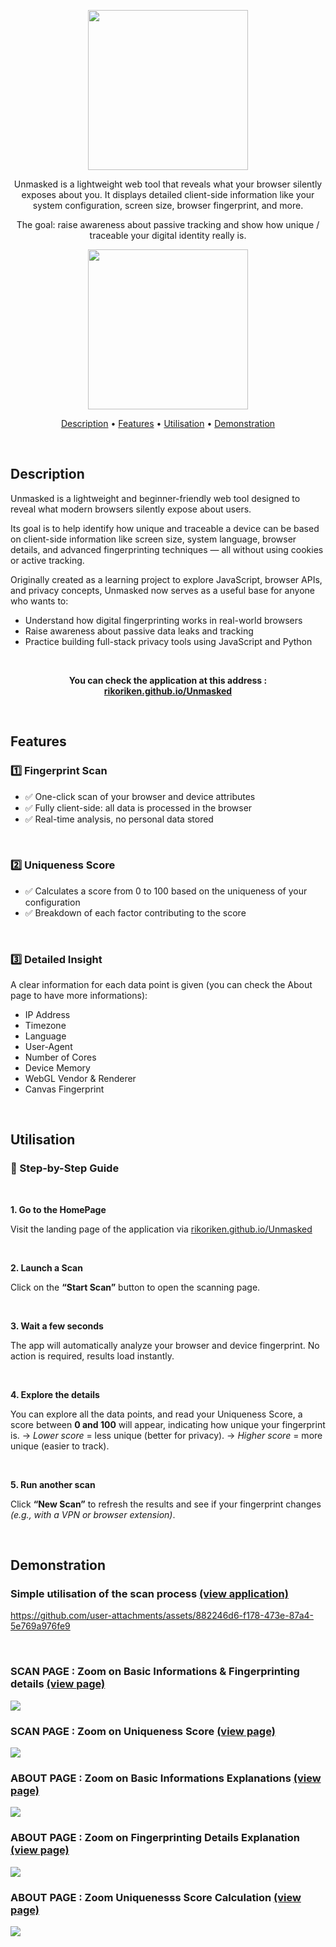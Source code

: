 <p align="center">
  <img src="./docs/assets/Unmasked_logo.png" width="256px">
</p>

<p align="center">
Unmasked is a lightweight web tool that reveals what your browser silently exposes about you. It displays detailed client-side information like your system configuration, screen size, browser fingerprint, and more. 
</p>
<p align="center"> 
The goal: raise awareness about passive tracking and show how unique / traceable your digital identity really is.
</p>

<p align="center">
  <a href="https://rikoriken.github.io/Unmasked/" >
    <img src="./docs/assets/readme/Unmasked_button.png" width="256px">
  </a>
</p>

<p align="center">
  <a href="#description">Description</a> •
  <a href="#features">Features</a> •
  <a href="#utilisation">Utilisation</a> •
  <a href="#demonstration">Demonstration</a>
</p>

<br>

## Description

Unmasked is a lightweight and beginner-friendly web tool designed to reveal what modern browsers silently expose about users.

Its goal is to help identify how unique and traceable a device can be based on client-side information like screen size, system language, browser details, and advanced fingerprinting techniques — all without using cookies or active tracking.

Originally created as a learning project to explore JavaScript, browser APIs, and privacy concepts, Unmasked now serves as a useful base for anyone who wants to:

- Understand how digital fingerprinting works in real-world browsers
- Raise awareness about passive data leaks and tracking
- Practice building full-stack privacy tools using JavaScript and Python

<br>

<p align="center"><b>You can check the application at this address : <a href="https://rikoriken.github.io/Unmasked/">rikoriken.github.io/Unmasked</a></b></p>

<br>

## Features

### 1️⃣ Fingerprint Scan

- ✅ One-click scan of your browser and device attributes
- ✅ Fully client-side: all data is processed in the browser
- ✅ Real-time analysis, no personal data stored
<br>

### 2️⃣ Uniqueness Score

- ✅ Calculates a score from 0 to 100 based on the uniqueness of your configuration
- ✅ Breakdown of each factor contributing to the score
<br>

### 3️⃣ Detailed Insight

A clear information for each data point is given (you can check the About page to have more informations): 
- IP Address
- Timezone
- Language
- User-Agent
- Number of Cores
- Device Memory
- WebGL Vendor & Renderer
- Canvas Fingerprint
<br>

## Utilisation

### 🚦 Step-by-Step Guide

<br>

**1. Go to the HomePage**

Visit the landing page of the application via  <a href="https://rikoriken.github.io/Unmasked/">rikoriken.github.io/Unmasked</a>

<br>

**2. Launch a Scan**

Click on the **“Start Scan”** button to open the scanning page.

<br>

**3. Wait a few seconds**

The app will automatically analyze your browser and device fingerprint.
No action is required, results load instantly.

<br>

**4. Explore the details**

You can explore all the data points, and read your Uniqueness Score, a score between **0 and 100** will appear, indicating how unique your fingerprint is.
→ _Lower score_ = less unique (better for privacy).
→ _Higher score_ = more unique (easier to track).

<br>

**5. Run another scan**

Click **“New Scan”** to refresh the results and see if your fingerprint changes _(e.g., with a VPN or browser extension)_.


<br>

## Demonstration

### Simple utilisation of the scan process <a href="https://rikoriken.github.io/Unmasked/">(view application)</a>

https://github.com/user-attachments/assets/882246d6-f178-473e-87a4-5e769a976fe9

<br>

### SCAN PAGE : Zoom on Basic Informations & Fingerprinting details <a href="https://rikoriken.github.io/Unmasked/scan.html">(view page)</a>

<img src="./docs/assets/readme/Unmasked_Scan-Informations.png">

### SCAN PAGE : Zoom on Uniqueness Score <a href="https://rikoriken.github.io/Unmasked/scan.html">(view page)</a>

<img src="./docs/assets/readme/Unmasked_Uniqueness-Score.png">

### ABOUT PAGE : Zoom on Basic Informations Explanations <a href="https://rikoriken.github.io/Unmasked/about.html">(view page)</a>

<img src="./docs/assets/readme/Unmasked_Basic-informations-info.png">

### ABOUT PAGE : Zoom on Fingerprinting Details Explanation <a href="https://rikoriken.github.io/Unmasked/about.html">(view page)</a>

<img src="./docs/assets/readme/Unmasked_Fringerprinting-details-info.png">

### ABOUT PAGE : Zoom Uniquenesss Score Calculation <a href="https://rikoriken.github.io/Unmasked/about.html">(view page)</a>

<img src="./docs/assets/readme/Unmasked_Uniqueness-score-info.png">

